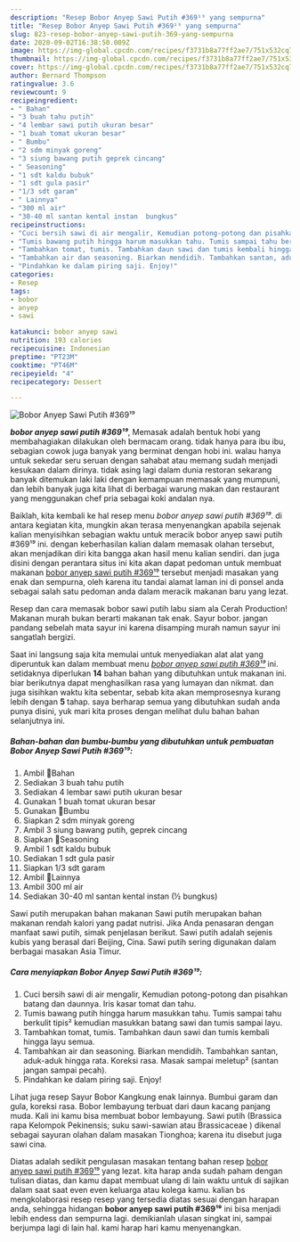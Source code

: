 ```yaml
---
description: "Resep Bobor Anyep Sawi Putih #369¹⁹ yang sempurna"
title: "Resep Bobor Anyep Sawi Putih #369¹⁹ yang sempurna"
slug: 823-resep-bobor-anyep-sawi-putih-369-yang-sempurna
date: 2020-09-02T16:38:50.009Z
image: https://img-global.cpcdn.com/recipes/f3731b8a77ff2ae7/751x532cq70/bobor-anyep-sawi-putih-369⁹-foto-resep-utama.jpg
thumbnail: https://img-global.cpcdn.com/recipes/f3731b8a77ff2ae7/751x532cq70/bobor-anyep-sawi-putih-369⁹-foto-resep-utama.jpg
cover: https://img-global.cpcdn.com/recipes/f3731b8a77ff2ae7/751x532cq70/bobor-anyep-sawi-putih-369⁹-foto-resep-utama.jpg
author: Bernard Thompson
ratingvalue: 3.6
reviewcount: 9
recipeingredient:
- " Bahan"
- "3 buah tahu putih"
- "4 lembar sawi putih ukuran besar"
- "1 buah tomat ukuran besar"
- " Bumbu"
- "2 sdm minyak goreng"
- "3 siung bawang putih geprek cincang"
- " Seasoning"
- "1 sdt kaldu bubuk"
- "1 sdt gula pasir"
- "1/3 sdt garam"
- " Lainnya"
- "300 ml air"
- "30-40 ml santan kental instan  bungkus"
recipeinstructions:
- "Cuci bersih sawi di air mengalir, Kemudian potong-potong dan pisahkan batang dan daunnya. Iris kasar tomat dan tahu."
- "Tumis bawang putih hingga harum masukkan tahu. Tumis sampai tahu berkulit tipis² kemudian masukkan batang sawi dan tumis sampai layu."
- "Tambahkan tomat, tumis. Tambahkan daun sawi dan tumis kembali hingga layu semua."
- "Tambahkan air dan seasoning. Biarkan mendidih. Tambahkan santan, aduk-aduk hingga rata. Koreksi rasa. Masak sampai meletup² (santan jangan sampai pecah)."
- "Pindahkan ke dalam piring saji. Enjoy!"
categories:
- Resep
tags:
- bobor
- anyep
- sawi

katakunci: bobor anyep sawi 
nutrition: 193 calories
recipecuisine: Indonesian
preptime: "PT23M"
cooktime: "PT46M"
recipeyield: "4"
recipecategory: Dessert

---
```



![Bobor Anyep Sawi Putih #369¹⁹](https://img-global.cpcdn.com/recipes/f3731b8a77ff2ae7/751x532cq70/bobor-anyep-sawi-putih-369⁹-foto-resep-utama.jpg)

<b><i>bobor anyep sawi putih #369¹⁹</i></b>, Memasak adalah bentuk hobi yang membahagiakan dilakukan oleh bermacam orang. tidak hanya para ibu ibu, sebagian cowok juga banyak yang berminat dengan hobi ini. walau hanya untuk sekedar seru seruan dengan sahabat atau memang sudah menjadi kesukaan dalam dirinya. tidak asing lagi dalam dunia restoran sekarang banyak ditemukan laki laki dengan kemampuan memasak yang mumpuni, dan lebih banyak juga kita lihat di berbagai warung makan dan restaurant yang menggunakan chef pria sebagai koki andalan nya.

Baiklah, kita kembali ke hal resep menu <i>bobor anyep sawi putih #369¹⁹</i>. di antara kegiatan kita, mungkin akan terasa menyenangkan apabila sejenak kalian menyisihkan sebagian waktu untuk meracik bobor anyep sawi putih #369¹⁹ ini. dengan keberhasilan kalian dalam memasak olahan tersebut, akan menjadikan diri kita bangga akan hasil menu kalian sendiri. dan juga disini dengan perantara situs ini kita akan dapat pedoman untuk membuat makanan <u>bobor anyep sawi putih #369¹⁹</u> tersebut menjadi masakan yang enak dan sempurna, oleh karena itu tandai alamat laman ini di ponsel anda sebagai salah satu pedoman anda dalam meracik makanan baru yang lezat.

Resep dan cara memasak bobor sawi putih labu siam ala Cerah Production! Makanan murah bukan berarti makanan tak enak. Sayur bobor. jangan pandang sebelah mata sayur ini karena disamping murah namun sayur ini sangatlah bergizi.


Saat ini langsung saja kita memulai untuk menyediakan alat alat yang diperuntuk kan dalam membuat menu <u><i>bobor anyep sawi putih #369¹⁹</i></u> ini. setidaknya diperlukan <b>14</b> bahan bahan yang dibutuhkan untuk makanan ini. biar berikutnya dapat menghasilkan rasa yang lumayan dan nikmat. dan juga sisihkan waktu kita sebentar, sebab kita akan memprosesnya kurang lebih dengan <b>5</b> tahap. saya berharap semua yang dibutuhkan sudah anda punya disini, yuk mari kita proses dengan melihat dulu bahan bahan selanjutnya ini.

<!--inarticleads1-->

##### Bahan-bahan dan bumbu-bumbu yang dibutuhkan untuk pembuatan Bobor Anyep Sawi Putih #369¹⁹:

1. Ambil  🍒Bahan
1. Sediakan 3 buah tahu putih
1. Sediakan 4 lembar sawi putih ukuran besar
1. Gunakan 1 buah tomat ukuran besar
1. Gunakan  🍒Bumbu
1. Siapkan 2 sdm minyak goreng
1. Ambil 3 siung bawang putih, geprek cincang
1. Siapkan  🍒Seasoning
1. Ambil 1 sdt kaldu bubuk
1. Sediakan 1 sdt gula pasir
1. Siapkan 1/3 sdt garam
1. Ambil  🍒Lainnya
1. Ambil 300 ml air
1. Sediakan 30-40 ml santan kental instan (½ bungkus)


Sawi putih merupakan bahan makanan Sawi putih merupakan bahan makanan rendah kalori yang padat nutrisi. Jika Anda penasaran dengan manfaat sawi putih, simak penjelasan berikut. Sawi putih adalah sejenis kubis yang berasal dari Beijing, Cina. Sawi putih sering digunakan dalam berbagai masakan Asia Timur. 

<!--inarticleads2-->

##### Cara menyiapkan Bobor Anyep Sawi Putih #369¹⁹:

1. Cuci bersih sawi di air mengalir, Kemudian potong-potong dan pisahkan batang dan daunnya. Iris kasar tomat dan tahu.
1. Tumis bawang putih hingga harum masukkan tahu. Tumis sampai tahu berkulit tipis² kemudian masukkan batang sawi dan tumis sampai layu.
1. Tambahkan tomat, tumis. Tambahkan daun sawi dan tumis kembali hingga layu semua.
1. Tambahkan air dan seasoning. Biarkan mendidih. Tambahkan santan, aduk-aduk hingga rata. Koreksi rasa. Masak sampai meletup² (santan jangan sampai pecah).
1. Pindahkan ke dalam piring saji. Enjoy!


Lihat juga resep Sayur Bobor Kangkung enak lainnya. Bumbui garam dan gula, koreksi rasa. Bobor lembayung terbuat dari daun kacang panjang muda. Kali ini kamu bisa membuat bobor lembayung. Sawi putih (Brassica rapa Kelompok Pekinensis; suku sawi-sawian atau Brassicaceae ) dikenal sebagai sayuran olahan dalam masakan Tionghoa; karena itu disebut juga sawi cina. 

Diatas adalah sedikit pengulasan masakan tentang bahan resep <u>bobor anyep sawi putih #369¹⁹</u> yang lezat. kita harap anda sudah paham dengan tulisan diatas, dan kamu dapat membuat ulang di lain waktu untuk di sajikan dalam saat saat even even keluarga atau kolega kamu. kalian bs mengkolaborasi resep resep yang tersedia diatas sesuai dengan harapan anda, sehingga hidangan <b>bobor anyep sawi putih #369¹⁹</b> ini bisa menjadi lebih endess dan sempurna lagi. demikianlah ulasan singkat ini, sampai berjumpa lagi di lain hal. kami harap hari kamu menyenangkan.
